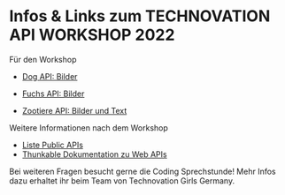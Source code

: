 # Infos & Links zum TECHNOVATION API WORKSHOP 2022

Für den Workshop
- [Dog API: Bilder](www.dog.ceo)
- [Fuchs API: Bilder](https://randomfox.ca/floof/)

- [Zootiere API: Bilder und Text](https://zoo-animal-api.herokuapp.com/animals/rand)


Weitere Informationen nach dem Workshop
- [Liste Public APIs](https://github.com/toddmotto/public-apis#readme)
- [Thunkable Dokumentation zu Web APIs](https://docs.thunkable.com/web-api)

Bei weiteren Fragen besucht gerne die Coding Sprechstunde! Mehr Infos dazu erhaltet ihr beim Team von Technovation Girls Germany.
